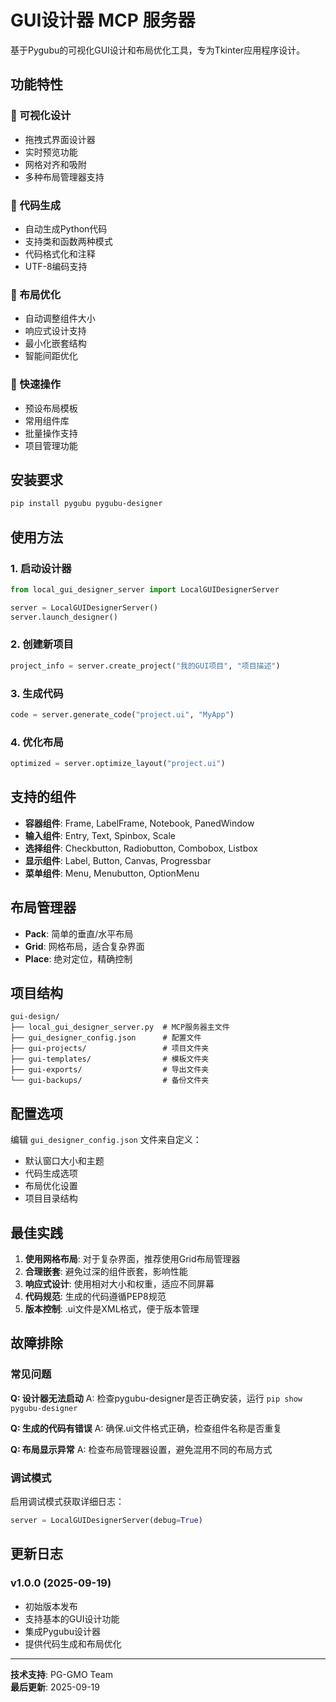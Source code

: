 # GUI设计器 MCP 服务器

基于Pygubu的可视化GUI设计和布局优化工具，专为Tkinter应用程序设计。

## 功能特性

### 🎨 可视化设计
- 拖拽式界面设计器
- 实时预览功能
- 网格对齐和吸附
- 多种布局管理器支持

### 🔧 代码生成
- 自动生成Python代码
- 支持类和函数两种模式
- 代码格式化和注释
- UTF-8编码支持

### 📐 布局优化
- 自动调整组件大小
- 响应式设计支持
- 最小化嵌套结构
- 智能间距优化

### 🚀 快速操作
- 预设布局模板
- 常用组件库
- 批量操作支持
- 项目管理功能

## 安装要求

```bash
pip install pygubu pygubu-designer
```

## 使用方法

### 1. 启动设计器
```python
from local_gui_designer_server import LocalGUIDesignerServer

server = LocalGUIDesignerServer()
server.launch_designer()
```

### 2. 创建新项目
```python
project_info = server.create_project("我的GUI项目", "项目描述")
```

### 3. 生成代码
```python
code = server.generate_code("project.ui", "MyApp")
```

### 4. 优化布局
```python
optimized = server.optimize_layout("project.ui")
```

## 支持的组件

- **容器组件**: Frame, LabelFrame, Notebook, PanedWindow
- **输入组件**: Entry, Text, Spinbox, Scale
- **选择组件**: Checkbutton, Radiobutton, Combobox, Listbox
- **显示组件**: Label, Button, Canvas, Progressbar
- **菜单组件**: Menu, Menubutton, OptionMenu

## 布局管理器

- **Pack**: 简单的垂直/水平布局
- **Grid**: 网格布局，适合复杂界面
- **Place**: 绝对定位，精确控制

## 项目结构

```
gui-design/
├── local_gui_designer_server.py  # MCP服务器主文件
├── gui_designer_config.json      # 配置文件
├── gui-projects/                 # 项目文件夹
├── gui-templates/                # 模板文件夹
├── gui-exports/                  # 导出文件夹
└── gui-backups/                  # 备份文件夹
```

## 配置选项

编辑 `gui_designer_config.json` 文件来自定义：

- 默认窗口大小和主题
- 代码生成选项
- 布局优化设置
- 项目目录结构

## 最佳实践

1. **使用网格布局**: 对于复杂界面，推荐使用Grid布局管理器
2. **合理嵌套**: 避免过深的组件嵌套，影响性能
3. **响应式设计**: 使用相对大小和权重，适应不同屏幕
4. **代码规范**: 生成的代码遵循PEP8规范
5. **版本控制**: .ui文件是XML格式，便于版本管理

## 故障排除

### 常见问题

**Q: 设计器无法启动**
A: 检查pygubu-designer是否正确安装，运行 `pip show pygubu-designer`

**Q: 生成的代码有错误**
A: 确保.ui文件格式正确，检查组件名称是否重复

**Q: 布局显示异常**
A: 检查布局管理器设置，避免混用不同的布局方式

### 调试模式

启用调试模式获取详细日志：

```python
server = LocalGUIDesignerServer(debug=True)
```

## 更新日志

### v1.0.0 (2025-09-19)
- 初始版本发布
- 支持基本的GUI设计功能
- 集成Pygubu设计器
- 提供代码生成和布局优化

---

**技术支持**: PG-GMO Team  
**最后更新**: 2025-09-19